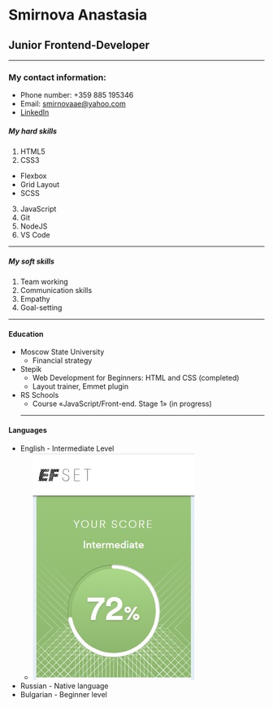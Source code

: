 # Smirnova Anastasia
## Junior Frontend-Developer
*******
### My contact information:
* Phone number: +359 885 195346
* Email: smirnovaae@yahoo.com
* [LinkedIn](https://www.linkedin.com/in/smirnova-anastasia/)

##### My hard skills
1. HTML5
2. CSS3
+ Flexbox
+ Grid Layout
+ SCSS
3. JavaScript
4. Git
5. NodeJS
6. VS Code
*********
##### My soft skills
1. Team working
2. Communication skills
3. Empathy
4. Goal-setting
********
#### Education
* Moscow State University
   + Financial strategy
* Stepik
   + Web Development for Beginners: HTML and CSS (completed)
   + Layout trainer, Emmet plugin
* RS Schools 
   + Course «JavaScript/Front-end. Stage 1» (in progress)
   *******
#### Languages
* English - Intermediate Level
  + ![English Level](/result_2023.jpg)
* Russian - Native language
* Bulgarian - Beginner level